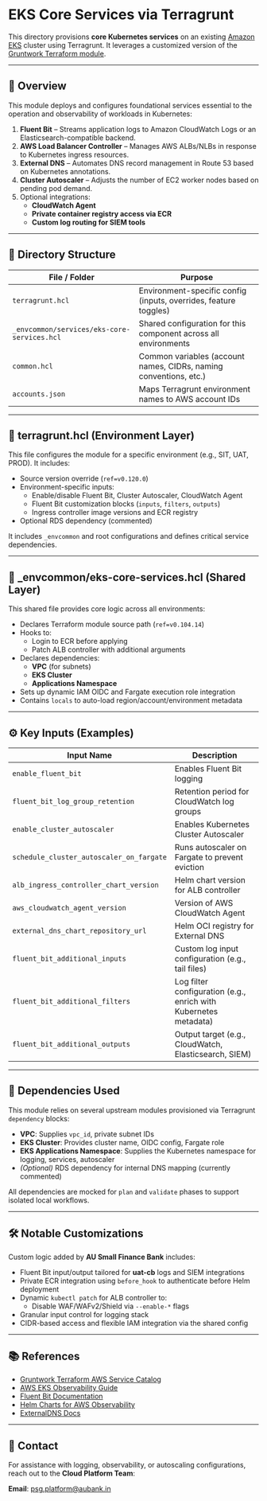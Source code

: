 # EKS Core Services via Terragrunt

This directory provisions **core Kubernetes services** on an existing [Amazon EKS](https://aws.amazon.com/eks/) cluster using Terragrunt. It leverages a customized version of the [Gruntwork Terraform module](https://github.com/gruntwork-io/terraform-aws-service-catalog/tree/main/modules/services/eks-core-services).

---

## 📌 Overview

This module deploys and configures foundational services essential to the operation and observability of workloads in Kubernetes:

1. **Fluent Bit** – Streams application logs to Amazon CloudWatch Logs or an Elasticsearch-compatible backend.
2. **AWS Load Balancer Controller** – Manages AWS ALBs/NLBs in response to Kubernetes ingress resources.
3. **External DNS** – Automates DNS record management in Route 53 based on Kubernetes annotations.
4. **Cluster Autoscaler** – Adjusts the number of EC2 worker nodes based on pending pod demand.
5. Optional integrations:
   - **CloudWatch Agent**
   - **Private container registry access via ECR**
   - **Custom log routing for SIEM tools**

---

## 📁 Directory Structure

| File / Folder                          | Purpose                                                                 |
|----------------------------------------|-------------------------------------------------------------------------|
| `terragrunt.hcl`                       | Environment-specific config (inputs, overrides, feature toggles)       |
| `_envcommon/services/eks-core-services.hcl` | Shared configuration for this component across all environments   |
| `common.hcl`                           | Common variables (account names, CIDRs, naming conventions, etc.)      |
| `accounts.json`                        | Maps Terragrunt environment names to AWS account IDs                   |

---

## 🧩 terragrunt.hcl (Environment Layer)

This file configures the module for a specific environment (e.g., SIT, UAT, PROD). It includes:

- Source version override (`ref=v0.120.0`)
- Environment-specific inputs:
  - Enable/disable Fluent Bit, Cluster Autoscaler, CloudWatch Agent
  - Fluent Bit customization blocks (`inputs`, `filters`, `outputs`)
  - Ingress controller image versions and ECR registry
- Optional RDS dependency (commented)

It includes `_envcommon` and root configurations and defines critical service dependencies.

---

## 🧩 _envcommon/eks-core-services.hcl (Shared Layer)

This shared file provides core logic across all environments:

- Declares Terraform module source path (`ref=v0.104.14`)
- Hooks to:
  - Login to ECR before applying
  - Patch ALB controller with additional arguments
- Declares dependencies:
  - **VPC** (for subnets)
  - **EKS Cluster**
  - **Applications Namespace**
- Sets up dynamic IAM OIDC and Fargate execution role integration
- Contains `locals` to auto-load region/account/environment metadata

---

## ⚙️ Key Inputs (Examples)

| Input Name                               | Description                                                                 |
|------------------------------------------|-----------------------------------------------------------------------------|
| `enable_fluent_bit`                      | Enables Fluent Bit logging                                                  |
| `fluent_bit_log_group_retention`         | Retention period for CloudWatch log groups                                 |
| `enable_cluster_autoscaler`              | Enables Kubernetes Cluster Autoscaler                                      |
| `schedule_cluster_autoscaler_on_fargate` | Runs autoscaler on Fargate to prevent eviction                             |
| `alb_ingress_controller_chart_version`   | Helm chart version for ALB controller                                      |
| `aws_cloudwatch_agent_version`           | Version of AWS CloudWatch Agent                                            |
| `external_dns_chart_repository_url`      | Helm OCI registry for External DNS                                         |
| `fluent_bit_additional_inputs`           | Custom log input configuration (e.g., tail files)                          |
| `fluent_bit_additional_filters`          | Log filter configuration (e.g., enrich with Kubernetes metadata)           |
| `fluent_bit_additional_outputs`          | Output target (e.g., CloudWatch, Elasticsearch, SIEM)                      |

---

## 🔗 Dependencies Used

This module relies on several upstream modules provisioned via Terragrunt `dependency` blocks:

- **VPC**: Supplies `vpc_id`, private subnet IDs
- **EKS Cluster**: Provides cluster name, OIDC config, Fargate role
- **EKS Applications Namespace**: Supplies the Kubernetes namespace for logging, services, autoscaler
- *(Optional)* RDS dependency for internal DNS mapping (currently commented)

All dependencies are mocked for `plan` and `validate` phases to support isolated local workflows.

---

## 🛠 Notable Customizations

Custom logic added by **AU Small Finance Bank** includes:

- Fluent Bit input/output tailored for **uat-cb** logs and SIEM integrations
- Private ECR integration using `before_hook` to authenticate before Helm deployment
- Dynamic `kubectl patch` for ALB controller to:
  - Disable WAF/WAFv2/Shield via `--enable-*` flags
- Granular input control for logging stack
- CIDR-based access and flexible IAM integration via the shared config

---

## 📚 References

- [Gruntwork Terraform AWS Service Catalog](https://github.com/gruntwork-io/terraform-aws-service-catalog)
- [AWS EKS Observability Guide](https://docs.aws.amazon.com/eks/latest/userguide/control-plane-logs.html)
- [Fluent Bit Documentation](https://docs.fluentbit.io/manual/)
- [Helm Charts for AWS Observability](https://github.com/aws-observability/aws-observability-helm-charts)
- [ExternalDNS Docs](https://github.com/kubernetes-sigs/external-dns)

---

## 👥 Contact

For assistance with logging, observability, or autoscaling configurations, reach out to the **Cloud Platform Team**:

**Email**: psg.platform@aubank.in
